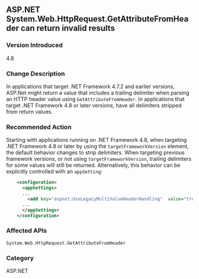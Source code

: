 ## ASP.NET System.Web.HttpRequest.GetAttributeFromHeader can return invalid results

### Version Introduced
4.8

### Change Description
In applications that target .NET Framework 4.7.2 and earlier versions, ASP.Net might return a value that includes
a trailing delimiter when parsing an HTTP header value using `GetAttributeFromHeader`. In applications that target .NET Framework 4.8 or later versions, 
have all delimiters stripped from return values.

### Recommended Action
Starting with applications running on .NET Framework 4.8, when targeting .NET Framework 4.8 or later by using the `targetFrameworkVersion` element, the default behavior changes to strip
delimiters. When targeting previous framework versions, or not using `targetFrameworkVersion`, trailing delimiters for
some values will still be returned. Alternatively, this behavior can be explicitly controlled with an `appSetting`:

```xml
    <configuration>
      <appSettings>
      ...
        <add key="aspnet:UseLegacyMultiValueHeaderHandling"  value="true"/>
      ...
      </appSettings>
    </configuration>
```

### Affected APIs
`System.Web.HttpRequest.GetAttributeFromHeader`

### Category
ASP.NET

<!--
    ### 684397	<ASP.NET WebForms> Invalid results of the function GetAttributeFromHeader in System.Web.HttpRequest

-->


